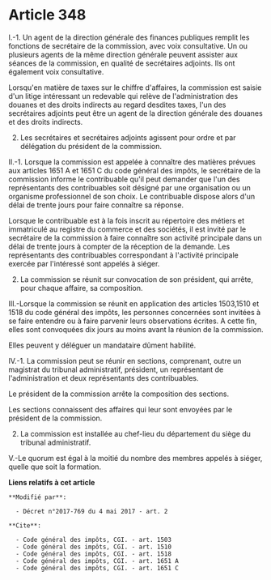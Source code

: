# Article 348

I.-1. Un agent de la direction générale des finances publiques remplit les fonctions de secrétaire de la commission, avec
voix consultative. Un ou plusieurs agents de la même direction générale peuvent assister aux séances de la commission, en
qualité de secrétaires adjoints. Ils ont également voix consultative.

Lorsqu'en matière de taxes sur le chiffre d'affaires, la commission est saisie d'un litige intéressant un redevable qui
relève de l'administration des douanes et des droits indirects au regard desdites taxes, l'un des secrétaires adjoints peut
être un agent de la direction générale des douanes et des droits indirects.

2. Les secrétaires et secrétaires adjoints agissent pour ordre et par délégation du président de la commission.

II.-1. Lorsque la commission est appelée à connaître des matières prévues aux articles 1651 A et 1651 C du code général des
impôts, le secrétaire de la commission informe le contribuable qu'il peut demander que l'un des représentants des
contribuables soit désigné par une organisation ou un organisme professionnel de son choix. Le contribuable dispose alors
d'un délai de trente jours pour faire connaître sa réponse.

Lorsque le contribuable est à la fois inscrit au répertoire des métiers et immatriculé au registre du commerce et des
sociétés, il est invité par le secrétaire de la commission à faire connaître son activité principale dans un délai de trente
jours à compter de la réception de la demande. Les représentants des contribuables correspondant à l'activité principale
exercée par l'intéressé sont appelés à siéger.

2. La commission se réunit sur convocation de son président, qui arrête, pour chaque affaire, sa composition.

III.-Lorsque la commission se réunit en application des articles 1503,1510 et 1518 du code général des impôts, les personnes
concernées sont invitées à se faire entendre ou à faire parvenir leurs observations écrites. A cette fin, elles sont
convoquées dix jours au moins avant la réunion de la commission.

Elles peuvent y déléguer un mandataire dûment habilité.

IV.-1. La commission peut se réunir en sections, comprenant, outre un magistrat du tribunal administratif, président, un
représentant de l'administration et deux représentants des contribuables.

Le président de la commission arrête la composition des sections.

Les sections connaissent des affaires qui leur sont envoyées par le président de la commission.

2. La commission est installée au chef-lieu du département du siège du tribunal administratif.

V.-Le quorum est égal à la moitié du nombre des membres appelés à siéger, quelle que soit la formation.

**Liens relatifs à cet article**

	**Modifié par**:

	  - Décret n°2017-769 du 4 mai 2017 - art. 2

	**Cite**:

	  - Code général des impôts, CGI. - art. 1503
	  - Code général des impôts, CGI. - art. 1510
	  - Code général des impôts, CGI. - art. 1518
	  - Code général des impôts, CGI. - art. 1651 A
	  - Code général des impôts, CGI. - art. 1651 C
